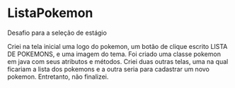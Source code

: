 # ListaPokemon
Desafio para a seleção de estágio

Criei na tela inicial uma logo do pokemon, um botão de clique escrito LISTA DE POKEMONS, e uma imagem do tema.
Foi criado uma classe pokemon em java com seus atributos e métodos.
Criei duas outras telas, uma na qual ficariam a lista dos pokemons e a outra seria para cadastrar um novo pokemon. Entretanto, não finalizei.


